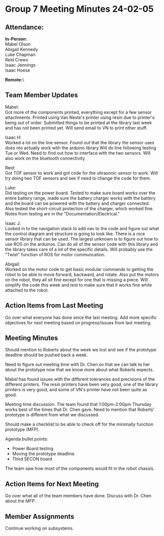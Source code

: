 # Group 7 Meeting Minutes 24-02-05

## Attendance:

**In-Person:**\
Mabel Olson\
Abigail Kennedy\
Luke Chapman\
Reid Crews\
Isaac Jennings\
Isaac Hoese

**Remote:**\


## Team Member Updates

Mabel:\
Got more of the components printed, everything except for a few sensor attachments. Printed using Van Neste's printer using resin due to printer's being out of order. Submitted things to be printed at the library last week and has not been printed yet. Will send email to VN to print other stuff.

Isaac H:\
Worked a lot on the line sensor. Found out that the library the sensor uses does nto actually work with the arduino library.Will do line following testing Tue or Wed. Need to find out how to interface with the two sensors. Will also work on the bluetooth connectivity

Reid:\
Got TOF sensor to work and got code for the ultrasonic sensor to work. Will try doing two TOF sensors and see if need to change the code for them. 

Luke:\
Did testing on the power board. Tested to make sure board works over the entire battery range, made sure the battery charger works with the battery and the board can be powered with the battery and charger connected. Also tested the short-circuit protection of the charger, which worked fine. Notes from testing are in the "Documentation/Electrical."

Isaac J:\
Looked in to the navigation stack to add nav to the code and figure out what the control diagram and structure is going to look like. There is a nice sensor library that can be used. The largest unknown is to figure out how to use ROS on the arduinos. Can do all of the sensor code with this library and the library takes care of a lot of the specific details. Will probably use the "Twist" function of ROS for motor communcation.

Abigail:\
Worked on the motor code to get basic modular commands to getting the robot to be able to move forward, backward, and rotate. Also put the motors on the robot, they all sit fine except for one that is missing a piece. Will simplify the code this week and test to make sure that it works fine while attached to the robot.

## Action Items from Last Meeting

Go over what everyone has done since the last meeting. Add more specific objectives for next meeting based on progress/issues from last meeting.

## Meeting Minutes

Should mention to Roberts about the week we lost and see if the prototype deadline should be pushed back a week. 

Need to figure out meeting time with Dr. Chen so that we can talk to her about the prototype now that we know more about what Roberts expects.

Mabel has found issues with the different tolerances and precisions of the different printers. The resin printers have been very good, one of the library printers is very good, and some of VN's printer have not been quite as good.

Meeting time discussion. The team found that 1:00pm-2:00pm Thursday works best of the times that Dr. Chen gave. Need to mention that Roberts' prototype is different from what we discussed.

Should make a checklist to be able to check off for the minimally function prototype (MFP). 

Agenda bullet points:
- Power Board testing
- Moving the prototype deadline
- Third SECON board

The team saw how most of the components would fit in the robot chassis.

## Action Items for Next Meeting

Go over what all of the team members have done. Discuss with Dr. Chen  about the MFP.

## Member Assignments

Continue working on subsystems.